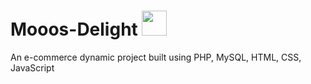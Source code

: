 <div>
  <h1>Mooos-Delight <img src="https://user-images.githubusercontent.com/112457793/193975735-174ba607-0263-4f2e-9b25-6351496ac51f.png" width="40px"></h1>
  <p>An e-commerce dynamic project built using PHP, MySQL, HTML, CSS, JavaScript</p>
</div> 


